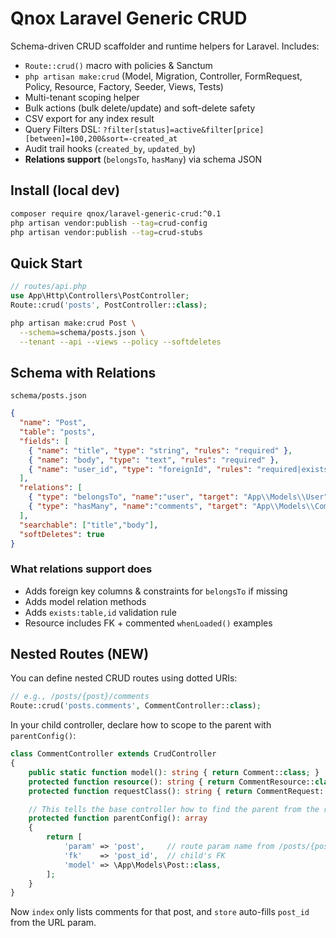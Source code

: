 # Qnox Laravel Generic CRUD

Schema-driven CRUD scaffolder and runtime helpers for Laravel. Includes:
- `Route::crud()` macro with policies & Sanctum
- `php artisan make:crud` (Model, Migration, Controller, FormRequest, Policy, Resource, Factory, Seeder, Views, Tests)
- Multi-tenant scoping helper
- Bulk actions (bulk delete/update) and soft-delete safety
- CSV export for any index result
- Query Filters DSL: `?filter[status]=active&filter[price][between]=100,200&sort=-created_at`
- Audit trail hooks (`created_by`, `updated_by`)
- **Relations support** (`belongsTo`, `hasMany`) via schema JSON

## Install (local dev)
```bash
composer require qnox/laravel-generic-crud:^0.1
php artisan vendor:publish --tag=crud-config
php artisan vendor:publish --tag=crud-stubs
```

## Quick Start
```php
// routes/api.php
use App\Http\Controllers\PostController;
Route::crud('posts', PostController::class);
```

```bash
php artisan make:crud Post \
  --schema=schema/posts.json \
  --tenant --api --views --policy --softdeletes
```

## Schema with Relations
`schema/posts.json`
```json
{
  "name": "Post",
  "table": "posts",
  "fields": [
    { "name": "title", "type": "string", "rules": "required" },
    { "name": "body", "type": "text", "rules": "required" },
    { "name": "user_id", "type": "foreignId", "rules": "required|exists:users,id" }
  ],
  "relations": [
    { "type": "belongsTo", "name":"user", "target": "App\\Models\\User", "field": "user_id", "table":"users", "onDelete":"cascade" },
    { "type": "hasMany", "name":"comments", "target": "App\\Models\\Comment", "foreign_key":"post_id" }
  ],
  "searchable": ["title","body"],
  "softDeletes": true
}
```

### What relations support does
- Adds foreign key columns & constraints for `belongsTo` if missing
- Adds model relation methods
- Adds `exists:table,id` validation rule
- Resource includes FK + commented `whenLoaded()` examples


## Nested Routes (NEW)
You can define nested CRUD routes using dotted URIs:
```php
// e.g., /posts/{post}/comments
Route::crud('posts.comments', CommentController::class);
```

In your child controller, declare how to scope to the parent with `parentConfig()`:
```php
class CommentController extends CrudController
{
    public static function model(): string { return Comment::class; }
    protected function resource(): string { return CommentResource::class; }
    protected function requestClass(): string { return CommentRequest::class; }

    // This tells the base controller how to find the parent from the route
    protected function parentConfig(): array
    {
        return [
            'param' => 'post',     // route param name from /posts/{post}
            'fk'    => 'post_id',  // child's FK
            'model' => \App\Models\Post::class,
        ];
    }
}
```
Now `index` only lists comments for that post, and `store` auto-fills `post_id` from the URL param.
